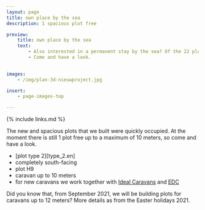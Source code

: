 ```yaml
---
layout: page
title: own place by the sea
description: 1 spacious plot free

preview:
    title: own place by the sea
    text: 
        - Also interested in a permanent stay by the sea? Of the 22 plots that we recently built for residential caravans, there is still one spacious and south-facing site available.
        - Come and have a look.

        
images:
    - /img/plan-3d-nieuwproject.jpg

insert:
    - page-images-top

---
```


{% include links.md %}

The new and spacious plots that we built were quickly occupied. At the moment there is still 1 plot free up to a maximum of 10 meters, so come and have a look.

- [plot type 2][type_2.en]
- completely south-facing
- plot H9
- caravan up to 10 meters
- for new caravans we work together with [Ideal Caravans](https://ideal-caravans.be/) and [EDC](http://www.stacaravancentrum-edc.be/)

Did you know that, from September 2021, we will be building plots for caravans up to 12 meters? More details as from the Easter holidays 2021.



